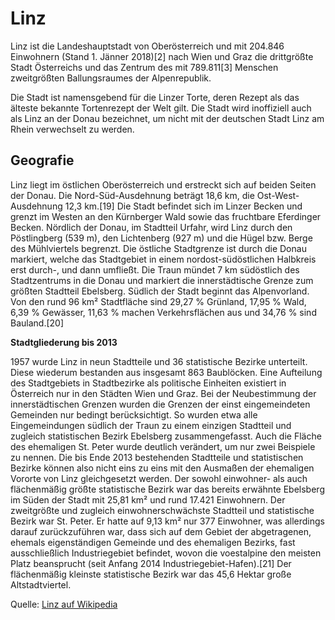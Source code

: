 # Linz

Linz ist die Landeshauptstadt von Oberösterreich und mit 204.846 Einwohnern (Stand 1. Jänner 2018)[2] nach Wien und Graz die drittgrößte Stadt Österreichs und das Zentrum des mit 789.811[3] Menschen zweitgrößten Ballungsraumes der Alpenrepublik.

Die Stadt ist namensgebend für die Linzer Torte, deren Rezept als das älteste bekannte Tortenrezept der Welt gilt. 
Die Stadt wird inoffiziell auch als Linz an der Donau bezeichnet, um nicht mit der deutschen Stadt Linz am Rhein verwechselt zu werden. 

## Geografie

Linz liegt im östlichen Oberösterreich und erstreckt sich auf beiden Seiten der Donau. Die Nord-Süd-Ausdehnung beträgt 18,6 km, die Ost-West-Ausdehnung 12,3 km.[19] Die Stadt befindet sich im Linzer Becken und grenzt im Westen an den Kürnberger Wald sowie das fruchtbare Eferdinger Becken. Nördlich der Donau, im Stadtteil Urfahr, wird Linz durch den Pöstlingberg (539 m), den Lichtenberg (927 m) und die Hügel bzw. Berge des Mühlviertels begrenzt. Die östliche Stadtgrenze ist durch die Donau markiert, welche das Stadtgebiet in einem nordost-südöstlichen Halbkreis erst durch-, und dann umfließt. Die Traun mündet 7 km südöstlich des Stadtzentrums in die Donau und markiert die innerstädtische Grenze zum größten Stadtteil Ebelsberg. Südlich der Stadt beginnt das Alpenvorland. 
Von den rund 96 km² Stadtfläche sind 29,27 % Grünland, 17,95 % Wald, 6,39 % Gewässer, 11,63 % machen Verkehrsflächen aus und 34,76 % sind Bauland.[20] 

**Stadtgliederung bis 2013**

1957 wurde Linz in neun Stadtteile und 36 statistische Bezirke unterteilt. Diese wiederum bestanden aus insgesamt 863 Baublöcken. Eine Aufteilung des Stadtgebiets in Stadtbezirke als politische Einheiten existiert in Österreich nur in den Städten Wien und Graz. Bei der Neubestimmung der innerstädtischen Grenzen wurden die Grenzen der einst eingemeindeten Gemeinden nur bedingt berücksichtigt. So wurden etwa alle Eingemeindungen südlich der Traun zu einem einzigen Stadtteil und zugleich statistischen Bezirk Ebelsberg zusammengefasst. Auch die Fläche des ehemaligen St. Peter wurde deutlich verändert, um nur zwei Beispiele zu nennen. Die bis Ende 2013 bestehenden Stadtteile und statistischen Bezirke können also nicht eins zu eins mit den Ausmaßen der ehemaligen Vororte von Linz gleichgesetzt werden. 
Der sowohl einwohner- als auch flächenmäßig größte statistische Bezirk war das bereits erwähnte Ebelsberg im Süden der Stadt mit 25,81 km² und rund 17.421 Einwohnern. Der zweitgrößte und zugleich einwohnerschwächste Stadtteil und statistische Bezirk war St. Peter. Er hatte auf 9,13 km² nur 377 Einwohner, was allerdings darauf zurückzuführen war, dass sich auf dem Gebiet der abgetragenen, ehemals eigenständigen Gemeinde und des ehemaligen Bezirks, fast ausschließlich Industriegebiet befindet, wovon die voestalpine den meisten Platz beansprucht (seit Anfang 2014 Industriegebiet-Hafen).[21] Der flächenmäßig kleinste statistische Bezirk war das 45,6 Hektar große Altstadtviertel. 

Quelle: [Linz auf Wikipedia](https://de.wikipedia.org/wiki/Linz)